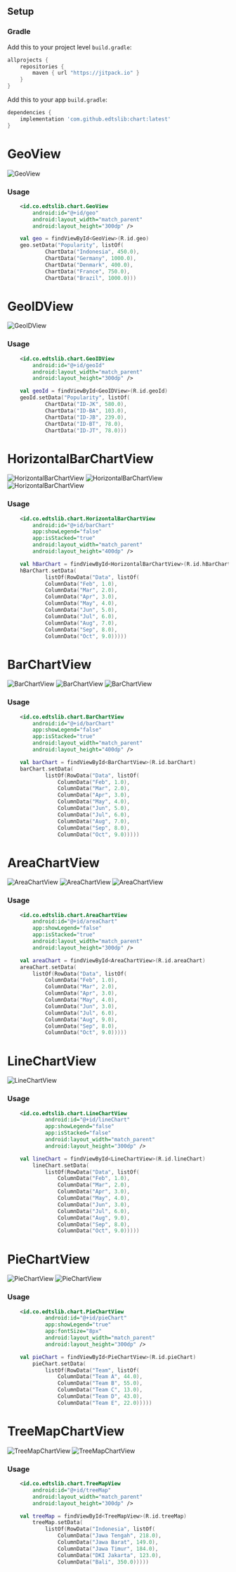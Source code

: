 ## Setup
### Gradle

Add this to your project level `build.gradle`:
```groovy
allprojects {
    repositories {
        maven { url "https://jitpack.io" }
    }
}
```
Add this to your app `build.gradle`:
```groovy
dependencies {
    implementation 'com.github.edtslib:chart:latest'
}
```
# GeoView

![GeoView](https://i.ibb.co/nmR4DSd/geo.jpg)

### Usage
```xml
    <id.co.edtslib.chart.GeoView
        android:id="@+id/geo"
        android:layout_width="match_parent"
        android:layout_height="300dp" />
```

```kotlin
    val geo = findViewById<GeoView>(R.id.geo)
    geo.setData("Popularity", listOf(
            ChartData("Indonesia", 450.0),
            ChartData("Germany", 1000.0),
            ChartData("Denmark", 400.0),
            ChartData("France", 750.0),
            ChartData("Brazil", 1000.0)))
```

# GeoIDView

![GeoIDView](https://i.ibb.co/Lv7JN7j/geoid.jpg)

### Usage

```xml
    <id.co.edtslib.chart.GeoIDView
        android:id="@+id/geoId"
        android:layout_width="match_parent"
        android:layout_height="300dp" />
```

```kotlin
    val geoId = findViewById<GeoIDView>(R.id.geoId)
    geoId.setData("Popularity", listOf(
            ChartData("ID-JK", 580.0),
            ChartData("ID-BA", 103.0),
            ChartData("ID-JB", 239.0),
            ChartData("ID-BT", 78.0),
            ChartData("ID-JT", 78.0)))
```

# HorizontalBarChartView

![HorizontalBarChartView](https://i.ibb.co/sCMdb0P/Screen-Shot-2022-05-19-at-13-44-13.png)
![HorizontalBarChartView](https://i.ibb.co/GM3wVDT/Screen-Shot-2022-05-19-at-14-52-48.png)
![HorizontalBarChartView](https://i.ibb.co/N2dFBPn/Screen-Shot-2022-05-19-at-14-54-47.png)


### Usage

```xml
    <id.co.edtslib.chart.HorizontalBarChartView
        android:id="@+id/barChart"
        app:showLegend="false"
        app:isStacked="true"
        android:layout_width="match_parent"
        android:layout_height="400dp" />
```

```kotlin
    val hBarChart = findViewById<HorizontalBarChartView>(R.id.hBarChart)
    hBarChart.setData(
            listOf(RowData("Data", listOf(
            ColumnData("Feb", 1.0),
            ColumnData("Mar", 2.0),
            ColumnData("Apr", 3.0),
            ColumnData("May", 4.0),
            ColumnData("Jun", 5.0),
            ColumnData("Jul", 6.0),
            ColumnData("Aug", 7.0),
            ColumnData("Sep", 8.0),
            ColumnData("Oct", 9.0)))))
```
# BarChartView

![BarChartView](https://i.ibb.co/k1mcx1M/Screen-Shot-2022-05-19-at-13-54-55.png)
![BarChartView](https://i.ibb.co/QKw3R79/Screen-Shot-2022-05-19-at-14-57-06.png)
![BarChartView](https://i.ibb.co/WV29PXP/Screen-Shot-2022-05-19-at-14-59-48.png)

### Usage

```xml
    <id.co.edtslib.chart.BarChartView
        android:id="@+id/barChart"
        app:showLegend="false"
        app:isStacked="true"
        android:layout_width="match_parent"
        android:layout_height="400dp" />
```

```kotlin
    val barChart = findViewById<BarChartView>(R.id.barChart)
    barChart.setData(
            listOf(RowData("Data", listOf(
                ColumnData("Feb", 1.0),
                ColumnData("Mar", 2.0),
                ColumnData("Apr", 3.0),
                ColumnData("May", 4.0),
                ColumnData("Jun", 5.0),
                ColumnData("Jul", 6.0),
                ColumnData("Aug", 7.0),
                ColumnData("Sep", 8.0),
                ColumnData("Oct", 9.0)))))
```

# AreaChartView

![AreaChartView](https://i.ibb.co/MB5DDhP/Screen-Shot-2022-05-19-at-15-08-28.png)
![AreaChartView](https://i.ibb.co/hcPnmgx/Screen-Shot-2022-05-19-at-15-44-57.png)
![AreaChartView](https://i.ibb.co/mSk73hy/Screen-Shot-2022-05-19-at-15-47-39.png)

### Usage

```xml
    <id.co.edtslib.chart.AreaChartView
        android:id="@+id/areaChart"
        app:showLegend="false"
        app:isStacked="true"
        android:layout_width="match_parent"
        android:layout_height="300dp" />
```

```kotlin
    val areaChart = findViewById<AreaChartView>(R.id.areaChart)
    areaChart.setData(
        listOf(RowData("Data", listOf(
            ColumnData("Feb", 1.0),
            ColumnData("Mar", 2.0),
            ColumnData("Apr", 3.0),
            ColumnData("May", 4.0),
            ColumnData("Jun", 3.0),
            ColumnData("Jul", 6.0),
            ColumnData("Aug", 9.0),
            ColumnData("Sep", 8.0),
            ColumnData("Oct", 9.0)))))
```

# LineChartView

![LineChartView](https://i.ibb.co/DpRZvT5/Screen-Shot-2022-05-19-at-15-54-10.png)

### Usage

```xml
    <id.co.edtslib.chart.LineChartView
            android:id="@+id/lineChart"
            app:showLegend="false"
            app:isStacked="false"
            android:layout_width="match_parent"
            android:layout_height="300dp" />
```

```kotlin
    val lineChart = findViewById<LineChartView>(R.id.lineChart)
        lineChart.setData(
            listOf(RowData("Data", listOf(
                ColumnData("Feb", 1.0),
                ColumnData("Mar", 2.0),
                ColumnData("Apr", 3.0),
                ColumnData("May", 4.0),
                ColumnData("Jun", 3.0),
                ColumnData("Jul", 6.0),
                ColumnData("Aug", 9.0),
                ColumnData("Sep", 8.0),
                ColumnData("Oct", 9.0)))))
```


# PieChartView

![PieChartView](https://i.ibb.co/JByKnDC/Screen-Shot-2022-05-19-at-16-12-13.png)
![PieChartView](https://i.ibb.co/LzQYbYG/Screen-Shot-2022-05-19-at-16-18-29.png)

### Usage

```xml
    <id.co.edtslib.chart.PieChartView
            android:id="@+id/pieChart"
            app:showLegend="true"
            app:fontSize="8px"
            android:layout_width="match_parent"
            android:layout_height="300dp" />
```

```kotlin
    val pieChart = findViewById<PieChartView>(R.id.pieChart)
        pieChart.setData(
            listOf(RowData("Team", listOf(
                ColumnData("Team A", 44.0),
                ColumnData("Team B", 55.0),
                ColumnData("Team C", 13.0),
                ColumnData("Team D", 43.0),
                ColumnData("Team E", 22.0)))))
```

# TreeMapChartView

![TreeMapChartView](https://i.ibb.co/mXjZH72/Screen-Shot-2022-05-20-at-13-58-51.png)
![TreeMapChartView](https://i.ibb.co/YQxHfdP/Screen-Shot-2022-05-20-at-14-16-19.png)

### Usage

```xml
    <id.co.edtslib.chart.TreeMapView
        android:id="@+id/treeMap"
        android:layout_width="match_parent"
        android:layout_height="300dp" />
```

```kotlin
    val treeMap = findViewById<TreeMapView>(R.id.treeMap)
        treeMap.setData(
            listOf(RowData("Indonesia", listOf(
                ColumnData("Jawa Tengah", 218.0),
                ColumnData("Jawa Barat", 149.0),
                ColumnData("Jawa Timur", 184.0),
                ColumnData("DKI Jakarta", 123.0),
                ColumnData("Bali", 350.0)))))
```
